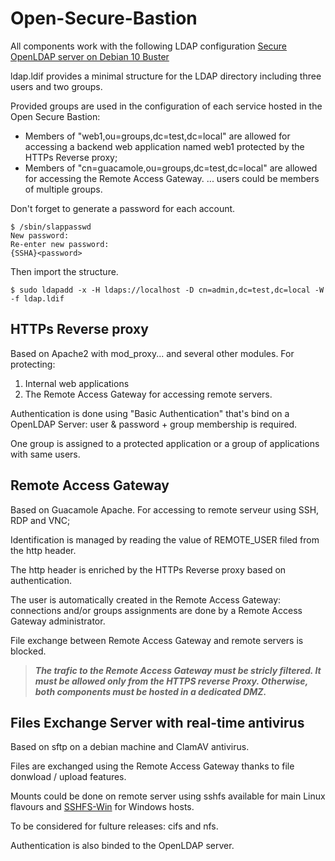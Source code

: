 # Open-Secure-Bastion

All components work with the following LDAP configuration [Secure OpenLDAP server on Debian 10 Buster](https://github.com/skhemissa/Secure-OpenLDAP-Debian)

ldap.ldif provides a minimal structure for the LDAP directory including three users and two groups.

Provided groups are used in the configuration of each service hosted in the Open Secure Bastion:
* Members of "web1,ou=groups,dc=test,dc=local" are allowed for accessing a backend web application named web1 protected by the HTTPs Reverse proxy;
* Members of "cn=guacamole,ou=groups,dc=test,dc=local" are allowed for accessing the Remote Access Gateway.
... users could be members of multiple groups.

Don't forget to generate a password for each account.
```
$ /sbin/slappasswd
New password:
Re-enter new password:
{SSHA}<password>
```
Then import the structure.
```
$ sudo ldapadd -x -H ldaps://localhost -D cn=admin,dc=test,dc=local -W -f ldap.ldif
```

## HTTPs Reverse proxy
Based on Apache2 with mod_proxy... and several other modules.
For protecting:
1. Internal web applications 
2. The Remote Access Gateway for accessing remote servers.

Authentication is done using "Basic Authentication" that's bind on a OpenLDAP Server: user & password + group membership is required.

One group is assigned to a protected application or a group of applications with same users.

## Remote Access Gateway
Based on Guacamole Apache.
For accessing to remote serveur using SSH, RDP and VNC;

Identification is managed by reading the value of REMOTE_USER filed from the http header.

The http header is enriched by the HTTPs Reverse proxy based on authentication.

The user is automatically created in the Remote Access Gateway: connections and/or groups assignments are done by a Remote Access Gateway administrator.

File exchange between Remote Access Gateway and remote servers is blocked.

>***The trafic to the Remote Access Gateway must be stricly filtered. It must be allowed only from the HTTPS reverse Proxy. Otherwise, both components must be hosted in a dedicated DMZ.***

## Files Exchange Server with real-time antivirus
Based on sftp on a debian machine and ClamAV antivirus.

Files are exchanged using the Remote Access Gateway thanks to file donwload / upload features.

Mounts could be done on remote server using sshfs available for main Linux flavours and [SSHFS-Win](https://github.com/billziss-gh/sshfs-win) for Windows hosts.

To be considered for fulture releases: cifs and nfs.

Authentication is also binded to the OpenLDAP server.
